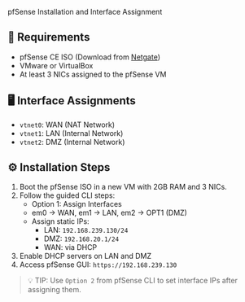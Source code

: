 pfSense Installation and Interface Assignment

## 🧰 Requirements

- pfSense CE ISO (Download from [Netgate](https://www.pfsense.org/download/))
- VMware or VirtualBox
- At least 3 NICs assigned to the pfSense VM

## 🖥️ Interface Assignments

- `vtnet0`: WAN (NAT Network)
- `vtnet1`: LAN (Internal Network)
- `vtnet2`: DMZ (Internal Network)

## ⚙️ Installation Steps

1. Boot the pfSense ISO in a new VM with 2GB RAM and 3 NICs.
2. Follow the guided CLI steps:
    - Option 1: Assign Interfaces
    - em0 → WAN, em1 → LAN, em2 → OPT1 (DMZ)
    - Assign static IPs:
        - LAN: `192.168.239.130/24`
        - DMZ: `192.168.20.1/24`
        - WAN: via DHCP
3. Enable DHCP servers on LAN and DMZ
4. Access pfSense GUI: `https://192.168.239.130`

> 💡 TIP: Use `Option 2` from pfSense CLI to set interface IPs after assigning them.
